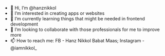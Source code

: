 - 👋 Hi, I’m @hanznikkol
- 👀 I’m interested in creating apps or websites
- 🌱 I’m currently learning things that might be needed in frontend development
- 💞️ I’m looking to collaborate with those professionals for me to improve more
- 📫 How to reach me: FB - Hanz Nikkol Babat Maas; Instagram - @iamnikkol_

<!---
hanznikkol/hanznikkol is a ✨ special ✨ repository because its `README.md` (this file) appears on your GitHub profile.
You can click the Preview link to take a look at your changes.
--->
